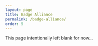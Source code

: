 ```yaml
---
layout: page
title: Badge Alliance
permalink: /badge-alliance/
order: 5
---
```


This page intentionally left blank for now...